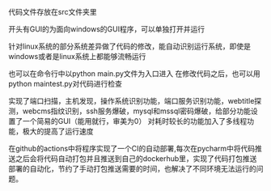 代码文件存放在src文件夹里

开头有GUI的为面向windows的GUI程序，可以单独打开并运行

针对linux系统的部分系统差异做了代码的修改，能自动识别运行系统，即使是windows或者是linux系统上都能够流畅运行

也可以在命令行中以python main.py文件为入口进入 在修改代码之后，也可以用python maintest.py对代码进行检查

实现了端口扫描，主机发现，操作系统识别功能，端⼝服务识别功能，webtitle探测，webcms指纹识别，ssh服务爆破，mysql和mssql密码爆破，给部分功能设置了一个简易的GUI（能用就行，审美为0） 对耗时较长的功能加入了多线程功能，极大的提高了运行速度

在github的actions中将程序实现了一个CI的自动部署,每次在pycharm中将代码推送之后会将代码自动打包并且推送到自己的dockerhub里，实现了代码打包推送部署的自动化，节约了手动打包推送需要的时间，也解决了不同环境无法运行的问题。
